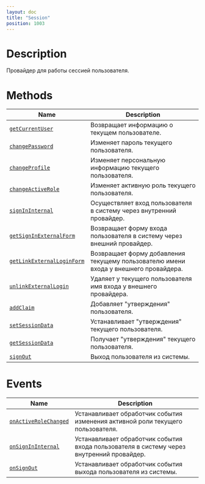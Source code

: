 ```yaml
---
layout: doc
title: "Session"
position: 1003
---
```


# Description

Провайдер для работы сессией пользователя.

# Methods

|Name|Description|
|----|-----------|
|[`getCurrentUser`](Session.getCurrentUser/)|Возвращает информацию о текущем пользователе.|
|[`changePassword`](Session.changePassword/)|Изменяет пароль текущего пользователя.|
|[`changeProfile`](Session.changeProfile/)|Изменяет персональную информацию текущего пользователя.|
|[`changeActiveRole`](Session.changeActiveRole/)|Изменяет активную роль текущего пользователя.|
|[`signInInternal`](Session.signInInternal/)|Осуществляет вход пользователя в систему через внутренний провайдер.|
|[`getSignInExternalForm`](Session.getSignInExternalForm/)|Возвращает форму входа пользователя в систему через внешний провайдер.|
|[`getLinkExternalLoginForm`](Session.getLinkExternalLoginForm/)|Возвращает форму добавления текущему пользователю имени входа у внешнего провайдера.|
|[`unlinkExternalLogin`](Session.unlinkExternalLogin/)|Удаляет у текущего пользователя имя входа у внешнего провайдера.|
|[`addClaim`](Session.addClaim/)|Добавляет "утверждения" пользователя.|
|[`setSessionData`](Session.setSessionData/)|Устанавливает "утверждения" текущего пользователя.|
|[`getSessionData`](Session.getSessionData/)|Получает "утверждения" текущего пользователя.|
|[`signOut`](Session.signOut/)|Выход пользователя из системы.|

# Events

|Name|Description|
|----|-----------|
|[`onActiveRoleChanged`](Session.onActiveRoleChanged/)|Устанавливает обработчик события изменения активной роли текущего пользователя.|
|[`onSignInInternal`](Session.onSignInInternal/)|Устанавливает обработчик события входа пользователя в систему через внутренний провайдер.|
|[`onSignOut`](Session.onSignOut/)|Устанавливает обработчик события выхода пользователя из системы.|